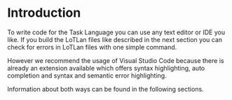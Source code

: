 # Introduction

To write code for the Task Language you can use any text editor or IDE you like. If you build the LoTLan files like described in the next section you can check for errors in LoTLan files with one simple command.

However we recommend the usage of Visual Studio Code because there is already an extension available which offers syntax highlighting, auto completion and syntax and semantic error highlighting.

Information about both ways can be found in the following sections.